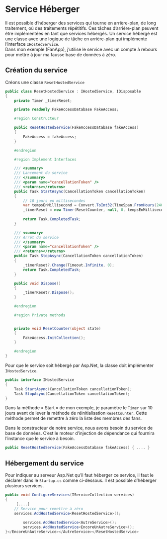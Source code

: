 
# Service Héberger

Il est possible d’héberger des services qui tourne en arrière-plan, de long traitement, où des traitements répétitifs. Ces tâches d’arrière-plan peuvent être implémentées en tant que services hébergés. Un service hébergé est une classe avec une logique de tâche en arrière-plan qui implémente l’interface `IHostedService`.  
Dans mon exemple (FanApp), j’utilise le service avec un compte à rebours pour mettre à jour ma fausse base de données à zéro.   
## Création du service

Créons une classe `ResetHostedService`  
```csharp
public class ResetHostedService : IHostedService, IDisposable
{
	private Timer _timerReset;

	private readonly FakeAccessDatabase FakeAccess;

	#region Constructeur

	public ResetHostedService(FakeAccessDatabase fakeAccess)
	{
		FakeAccess = fakeAccess;
	}

	#endregion

	#region Implement Interfaces

	/// <summary>
	/// Lancement du service
	/// </summary>
	/// <param name="cancellationToken" />
	/// <returns></returns>
	public Task StartAsync(CancellationToken cancellationToken)
	{
		// 10 jours en millisecondes
		var tempsEnMillisecond = Convert.ToInt32(TimeSpan.FromHours(240).TotalMilliseconds);
		_timerReset = new Timer(ResetCounter, null, 0, tempsEnMillisecond);
		
		return Task.CompletedTask;
	}

	/// <summary>
	/// Arrêt du service
	/// </summary>
	/// <param name="cancellationToken" />
	/// <returns></returns>
	public Task StopAsync(CancellationToken cancellationToken)
	{
		_timerReset?.Change(Timeout.Infinite, 0);
		return Task.CompletedTask;
	}

	public void Dispose()
	{
		_timerReset?.Dispose();
	}

	#endregion

	#region Private methods


	private void ResetCounter(object state)
	{
		FakeAccess.InitCollection();
	}

	#endregion
}
```

Pour que le service soit hébergé par Asp.Net, la classe doit implémenter `IHostedService`.   
```csharp
public interface IHostedService
{
    Task StartAsync(CancellationToken cancellationToken);
    Task StopAsync(CancellationToken cancellationToken);
}
```

  
Dans la méthode « Start » de mon exemple, je paramètre le `Timer` sur 10 jours avant de lever la méthode de réinitialisation `ResetCounter`. Cette méthode permet de remettre à zéro la liste des membres des fans.  

Dans le constructeur de notre service, nous avons besoin du service de base de données. C’est le moteur d’injection de dépendance qui fournira l’instance que le service à besoin.  
```csharp
public ResetHostedService(FakeAccessDatabase fakeAccess) { .... }
```
## Hébergement du service

Pour indiquer au serveur Asp.Net qu’il faut héberger ce service, il faut le déclarer dans le `Startup.cs` comme ci-dessous. Il est possible d’héberger plusieurs services.  
```csharp
public void ConfigureServices(IServiceCollection services)
{
     [....]
	// Service pour remettre à zéro
	services.AddHostedService<ResetHostedService>();
        
        services.AddHostedService<AutreService>();
        services.AddHostedService<EncoreUnAutreService>();
}</EncoreUnAutreService></AutreService></ResetHostedService>
```